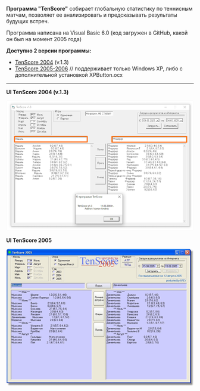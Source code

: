 **Программа "TenScore"** собирает глобальную статистику по теннисным матчам, позволяет ее анализировать и предсказывать результаты будущих встреч.

Программа написана на Visual Basic 6.0 (код загружен в GitHub, какой он был на момент 2005 года)

**Доступно 2 версии программы:**
- [TenScore 2004](https://github.com/cashman2100/tenscore/blob/main/TenScore%20v1.3.zip)  (v.1.3)
- [TenScore 2005-2006](https://github.com/cashman2100/tenscore/blob/main/TenScore2006.exe) // поддерживает только Windows XP, либо с дополнительной установкой XPButton.ocx

---

**UI TenScore 2004 (v.1.3)**

![tenscore_screen_2004](https://github.com/cashman2100/tenscore/blob/main/tenscore_screen_2004.png)



**UI TenScore 2005**

![tenscore_screen_2005](https://github.com/cashman2100/tenscore/blob/main/tenscore_screen_2005.png)
